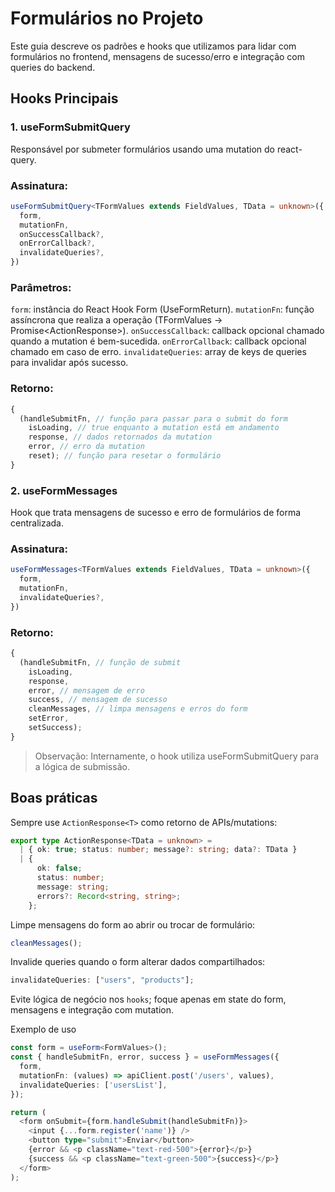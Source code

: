 # Formulários no Projeto

Este guia descreve os padrões e hooks que utilizamos para lidar com formulários no frontend, mensagens de sucesso/erro e integração com queries do backend.

## Hooks Principais

### 1. useFormSubmitQuery

Responsável por submeter formulários usando uma mutation do react-query.

### Assinatura:

```ts
useFormSubmitQuery<TFormValues extends FieldValues, TData = unknown>({
  form,
  mutationFn,
  onSuccessCallback?,
  onErrorCallback?,
  invalidateQueries?,
})
```

### Parâmetros:

`form`: instância do React Hook Form (UseFormReturn<TFormValues>).
`mutationFn`: função assíncrona que realiza a operação (TFormValues -> Promise<ActionResponse<TData>>).
`onSuccessCallback`: callback opcional chamado quando a mutation é bem-sucedida.
`onErrorCallback`: callback opcional chamado em caso de erro.
`invalidateQueries`: array de keys de queries para invalidar após sucesso.

### Retorno:

```ts
{
  (handleSubmitFn, // função para passar para o submit do form
    isLoading, // true enquanto a mutation está em andamento
    response, // dados retornados da mutation
    error, // erro da mutation
    reset); // função para resetar o formulário
}
```

### 2. useFormMessages

Hook que trata mensagens de sucesso e erro de formulários de forma centralizada.

### Assinatura:

```ts
useFormMessages<TFormValues extends FieldValues, TData = unknown>({
  form,
  mutationFn,
  invalidateQueries?,
})
```

### Retorno:

```ts
{
  (handleSubmitFn, // função de submit
    isLoading,
    response,
    error, // mensagem de erro
    success, // mensagem de sucesso
    cleanMessages, // limpa mensagens e erros do form
    setError,
    setSuccess);
}
```

> Observação:
> Internamente, o hook utiliza useFormSubmitQuery para a lógica de submissão.

## Boas práticas

Sempre use `ActionResponse<T>` como retorno de APIs/mutations:

```ts
export type ActionResponse<TData = unknown> =
  | { ok: true; status: number; message?: string; data?: TData }
  | {
      ok: false;
      status: number;
      message: string;
      errors?: Record<string, string>;
    };
```

Limpe mensagens do form ao abrir ou trocar de formulário:

```ts
cleanMessages();
```

Invalide queries quando o form alterar dados compartilhados:

```ts
invalidateQueries: ["users", "products"];
```

Evite lógica de negócio nos `hooks`; foque apenas em state do form, mensagens e integração com mutation.

Exemplo de uso

```ts
const form = useForm<FormValues>();
const { handleSubmitFn, error, success } = useFormMessages({
  form,
  mutationFn: (values) => apiClient.post('/users', values),
  invalidateQueries: ['usersList'],
});

return (
  <form onSubmit={form.handleSubmit(handleSubmitFn)}>
    <input {...form.register('name')} />
    <button type="submit">Enviar</button>
    {error && <p className="text-red-500">{error}</p>}
    {success && <p className="text-green-500">{success}</p>}
  </form>
);
```
